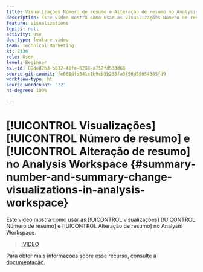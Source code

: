 ```yaml
---
title: Visualizações Número de resumo e Alteração de resumo no Analysis Workspace
description: Este vídeo mostra como usar as visualizações Número de resumo e Alteração de resumo no Analysis Workspace.
feature: Visualizations
topics: null
activity: use
doc-type: feature video
team: Technical Marketing
kt: 2136
role: User
level: Beginner
exl-id: 82ded2b3-b032-40fe-8288-a759fd533d68
source-git-commit: fe861dfd541c1b9cb3b233fa3f56d55054305fd9
workflow-type: ht
source-wordcount: '72'
ht-degree: 100%

---
```


# [!UICONTROL Visualizações] [!UICONTROL Número de resumo] e [!UICONTROL Alteração de resumo] no Analysis Workspace {#summary-number-and-summary-change-visualizations-in-analysis-workspace}

Este vídeo mostra como usar as [!UICONTROL visualizações] [!UICONTROL Número de resumo] e [!UICONTROL Alteração de resumo] no Analysis Workspace.

>[!VIDEO](https://video.tv.adobe.com/v/23992/?quality=12)

Para obter mais informações sobre esse recurso, consulte a [documentação](https://experienceleague.adobe.com/docs/analytics/analyze/analysis-workspace/visualizations/summary-number-change.html?lang=pt-BR).
